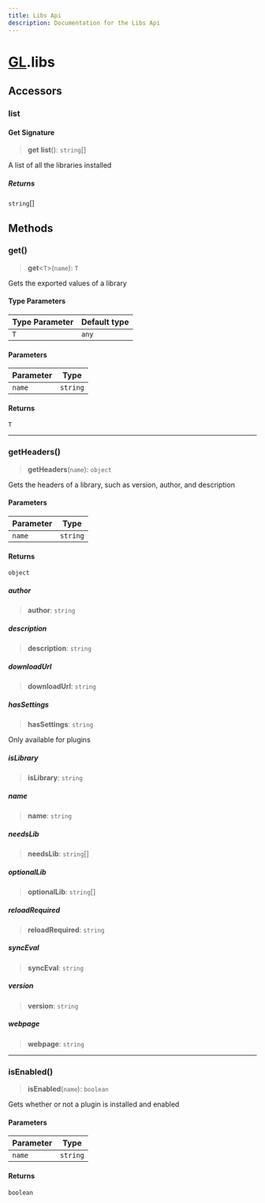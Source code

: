 ```yaml
---
title: Libs Api
description: Documentation for the Libs Api
---
```

# [GL](../api).libs

## Accessors

### list

#### Get Signature

> **get** **list**(): `string`[]

A list of all the libraries installed

##### Returns

`string`[]

## Methods

### get()

> **get**\<`T`\>(`name`): `T`

Gets the exported values of a library

#### Type Parameters

| Type Parameter | Default type |
| ------ | ------ |
| `T` | `any` |

#### Parameters

| Parameter | Type |
| ------ | ------ |
| `name` | `string` |

#### Returns

`T`

***

### getHeaders()

> **getHeaders**(`name`): `object`

Gets the headers of a library, such as version, author, and description

#### Parameters

| Parameter | Type |
| ------ | ------ |
| `name` | `string` |

#### Returns

`object`

##### author

> **author**: `string`

##### description

> **description**: `string`

##### downloadUrl

> **downloadUrl**: `string`

##### hasSettings

> **hasSettings**: `string`

Only available for plugins

##### isLibrary

> **isLibrary**: `string`

##### name

> **name**: `string`

##### needsLib

> **needsLib**: `string`[]

##### optionalLib

> **optionalLib**: `string`[]

##### reloadRequired

> **reloadRequired**: `string`

##### syncEval

> **syncEval**: `string`

##### version

> **version**: `string`

##### webpage

> **webpage**: `string`

***

### isEnabled()

> **isEnabled**(`name`): `boolean`

Gets whether or not a plugin is installed and enabled

#### Parameters

| Parameter | Type |
| ------ | ------ |
| `name` | `string` |

#### Returns

`boolean`
